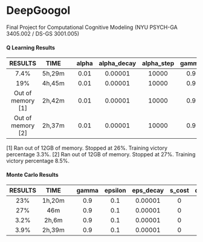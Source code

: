 # DeepGoogol
Final Project for Computational Cognitive Modeling (NYU PSYCH-GA 3405.002 / DS-GS 3001.005)

#### Q Learning Results

| **RESULTS** | **TIME** | | alpha | alpha\_decay | alpha\_step | gamma | epsilon | eps\_decay | s\_cost | q\_learn | q\_key\_fn | q\_key\_params | v\_fn | lo | hi | n\_idx | replace | reward\_fn | reward | n\_games | n\_print | delay | curr\_epoch | curr\_params | lo\_eval | hi\_eval | n\_idx\_eval | replace\_eval | reward\_fn\_eval | reward\_eval | n\_games\_eval | n\_print\_eval | delay\_eval |
|:-:|:-:|:-:|:-:|:-:|:-:|:-:|:-:|:-:|:-:|:-:|:-:|:-:|:-:|:-:|:-:|:-:|:-:|:-:|:-:|:-:|:-:|:-:|:-:|:-:|:-:|:-:|:-:|:-:|:-:|:-:|:-:|:-:|:-:|
| 7.4% | 5h,29m | | 0.01 | 0.00001 | 10000 | 0.9 | 0.1 | 0.00001 | 0 | False | **bin** | 2\_2 | vMax | 1 | 10000 | 50 | False | **scalar** | 10\_10 | **10000000** | 10000 | 0 | 70000000 | 0\_0\_- | 1 | 10000 | 50 | False | scalar | 10\_1 | 10000 | 1000 | 0 |
| 19% | 4h,45m | | 0.01 | 0.00001 | 10000 | 0.9 | 0.1 | 0.00001 | 0 | False | **bin** | 2\_2 | vMax | 1 | 10000 | 50 | False | **topN** | 10\_10\_3 | **10000000** | 10000 | 0 | 70000000 | 0\_0\_10\_- | 1 | 10000 | 50 | False | scalar | 10\_1 | 10000 | 1000 | 0 |
| Out of memory [1] | 2h,42m | | 0.01 | 0.00001 | 10000 | 0.9 | 0.1 | 0.00001 | 0 | False | **seq** | 2 | vSeq | 1 | 10000 | 50 | False | **scalar** | 10\_10 | **50000000** | 10000 | 0 | 70000000 | 0\_0\_- | 1 | 10000 | 50 | False | scalar | 10\_1 | 10000 | 1000 | 0 |
| Out of memory [2] | 2h,37m | | 0.01 | 0.00001 | 10000 | 0.9 | 0.1 | 0.00001 | 0 | False | **seq** | 2 | vSeq | 1 | 10000 | 50 | False | **topN** | 10\_10\_3 | **50000000** | 10000 | 0 | 70000000 | 0\_0\_10\_- | 1 | 10000 | 50 | False | scalar | 10\_1 | 10000 | 1000 | 0 |

[1] Ran out of 12GB of memory.  Stopped at 26%.  Training victory percentage 3.3%.
[2] Ran out of 12GB of memory.  Stopped at 27%.  Training victory percentage 8.5%.

#### Monte Carlo Results

| **RESULTS** | **TIME** | | gamma | epsilon | eps\_decay | s\_cost | q\_key\_fn | q\_key\_params | v\_fn | lo | hi | n\_idx | replace | reward\_fn | reward | n\_episodes | curr\_epoch | curr\_params | lo\_eval | hi\_eval | n\_idx\_eval | replace\_eval | reward\_fn\_eval | reward\_eval | n\_games\_eval | n\_print\_eval | delay\_eval |
|:-:|:-:|:-:|:-:|:-:|:-:|:-:|:-:|:-:|:-:|:-:|:-:|:-:|:-:|:-:|:-:|:-:|:-:|:-:|:-:|:-:|:-:|:-:|:-:|:-:|:-:|:-:|:-:|
| 23% | 1h,20m | | 0.9 | 0.1 | 0.00001 | 0 | **bin** | 2\_2 | vMax | 1 | 10000 | 50 | False | **scalar** | 10\_10 | **1000000** | 70000000 | 0\_0\_- | 1 | 10000 | 50 | False | scalar | 10\_1 | 10000 | 1000 | 0 |
| 27% | 46m | | 0.9 | 0.1 | 0.00001 | 0 | **bin** | 2\_2 | vMax | 1 | 10000 | 50 | False | **topN** | 10\_10\_3 | **1000000** | 70000000 | 0\_0\_10\_- | 1 | 10000 | 50 | False | scalar | 10\_1 | 10000 | 1000 | 0 |
| 3.2% | 2h,6m | | 0.9 | 0.1 | 0.00001 | 0 | **seq** | 2 | vSeq | 1 | 10000 | 50 | False | **scalar** | 10\_10 | **100000** | 70000000 | 0\_0\_- | 1 | 10000 | 50 | False | scalar | 10\_1 | 10000 | 1000 | 0 |
| 3.9% | 2h,39m | | 0.9 | 0.1 | 0.00001 | 0 | **seq** | 2 | vSeq | 1 | 10000 | 50 | False | **topN** | 10\_10\_3 | **100000** | 70000000 | 0\_0\_10\_- | 1 | 10000 | 50 | False | scalar | 10\_1 | 10000 | 1000 | 0 |
